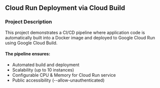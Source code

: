 ## Cloud Run Deployment via Cloud Build
### Project Description

This project demonstrates a CI/CD pipeline where application code is automatically built into a Docker image and deployed to Google Cloud Run using Google Cloud Build.  
#### The pipeline ensures:
- Automated build and deployment
- Scalability (up to 10 instances)
- Configurable CPU & Memory for Cloud Run service
- Public accessibility (--allow-unauthenticated)
